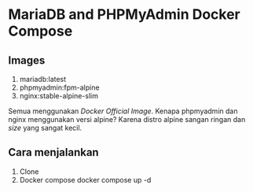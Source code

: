 # MariaDB and PHPMyAdmin Docker Compose

## Images
1. mariadb:latest
2. phpmyadmin:fpm-alpine
3. nginx:stable-alpine-slim

Semua menggunakan *Docker Official Image*. 
Kenapa phpmyadmin dan nginx menggunakan versi alpine? Karena distro alpine sangan ringan dan *size* yang sangat kecil.

## Cara menjalankan
 1. Clone
 2. Docker compose
    docker compose up -d

